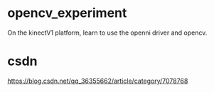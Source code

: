 # opencv_experiment
On the kinectV1 platform, learn to use the openni driver and opencv.

# csdn
https://blog.csdn.net/qq_36355662/article/category/7078768
